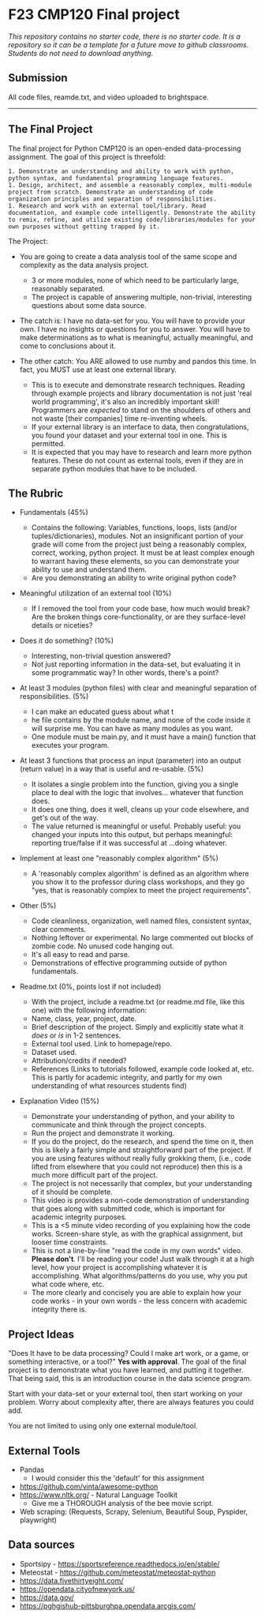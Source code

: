 # F23 CMP120 Final project

*This repository contains no starter code, there is no starter code. It is a repository so it can be a template for a future move to github classrooms. Students do not need to download anything.*

## Submission

All code files, reamde.txt, and video uploaded to brightspace. 

---

## The Final Project

The final project for Python CMP120 is an open-ended data-processing assignment. The goal of this project is threefold:

	1. Demonstrate an understanding and ability to work with python, python syntax, and fundamental programming language features.
	1. Design, architect, and assemble a reasonably complex, multi-module project from scratch. Demonstrate an understanding of code organization principles and separation of responsibilities.
	1. Research and work with an external tool/library. Read documentation, and example code intelligently. Demonstrate the ability to remix, refine, and utilize existing code/libraries/modules for your own purposes without getting trapped by it.

The Project:

- You are going to create a data analysis tool of the same scope and complexity as the data analysis project. 
  - 3 or more modules, none of which need to be particularly large, reasonably separated.
  - The project is capable of answering multiple, non-trivial, interesting questions about some data source.

- The catch is: I have no data-set for you. You will have to provide your own. I have no insights or questions for you to answer. You will have to make determinations as to what is meaningful, actually meaningful, and come to conclusions about it.
- The other catch: You ARE allowed to use numby and pandos this time. In fact, you MUST use at least one external library. 
  - This is to execute and demonstrate research techniques. Reading through example projects and library documentation is not just 'real world programming', it's also an incredibly important skill! Programmers are *expected* to stand on the shoulders of others and not waste [their companies] time re-inventing wheels. 
  - If your external library is an interface to data, then congratulations, you found your dataset and your external tool in one. This is permitted.
  - It is expected that you may have to research and learn more python features. These do not count as external tools, even if they are in separate python modules that have to be included.

## The Rubric

- Fundamentals (45%)
  - Contains the following: Variables, functions, loops, lists (and/or tuples/dictionaries), modules. Not an insignificant portion of your grade will come from the project just being a reasonably complex, correct, working, python project. It must be at least complex enough to warrant having these elements, so you can demonstrate your ability to use and understand them.
  - Are you demonstrating an ability to write original python code?
- Meaningful utilization of an external tool (10%)
  - If I removed the tool from your code base, how much would break? Are the broken things core-functionality, or are they surface-level details or niceties?
- Does it do something? (10%)
  - Interesting, non-trivial question answered?
  - Not just reporting information in the data-set, but evaluating it in some programmatic way? In other words, there's a point?

- At least 3 modules (python files) with clear and meaningful separation of responsibilities. (5%)
  -  I can make an educated guess about what t
  - he file contains by the module name, and none of the code inside it will surprise me. You can have as many modules as you want.
  - One module must be main.py, and it must have a main() function that executes your program.

- At least 3 functions that process an input (parameter) into an output (return value) in a way that is useful and re-usable. (5%)
  - It isolates a single problem into the function, giving you a single place to deal with the logic that involves... whatever that function does. 
  - It does one thing, does it well, cleans up your code elsewhere, and get's out of the way.
  - The value returned is meaningful or useful. Probably useful: you changed your inputs into this output, but perhaps meaningful: reporting true/false if it was successful at ...doing whatever.

- Implement at least one "reasonably complex algorithm" (5%)
  - A 'reasonably complex algorithm' is defined as an algorithm where you show it to the professor during class workshops, and they go "yes, that is reasonably complex to meet the project requirements".
- Other (5%)
  - Code cleanliness, organization, well named files, consistent syntax, clear comments.
  - Nothing leftover or experimental. No large commented out blocks of zombie code. No unused code hanging out.
  - It's all easy to read and parse.
  - Demonstrations of effective programming outside of python fundamentals.

- Readme.txt (0%, points lost if not included)
  - With the project, include a readme.txt (or readme.md file, like this one) with the following information:
  - Name, class, year, project, date.
  - Brief description of the project. Simply and explicitly state what it *does* or *is* in 1-2 sentences.
  - External tool used. Link to homepage/repo.
  - Dataset used.
  - Attribution/credits if needed?
  - References (Links to tutorials followed, example code looked at, etc. This is partly for academic integrity, and partly for my own understanding of what resources students find)

- Explanation Video (15%)
  - Demonstrate your understanding of python, and your ability to communicate and think through the project concepts.
  - Run the project and demonstrate it working.
  - If you do the project, do the research, and spend the time on it, then this is likely a fairly simple and straightforward part of the project. If you are using features without really fully grokking them, (i.e., code lifted from elsewhere that you could not reproduce) then this is a much more difficult part of the project.
  - The project is not necessarily that complex, but your understanding of it should be complete.
  - This video is provides a non-code demonstration of understanding that goes along with submitted code, which is important for academic integrity purposes.
  - This is a <5 minute video recording of you explaining how the code works. Screen-share style, as with the graphical assignment, but looser time constraints.
  - This is not a line-by-line "read the code in my own words" video. **Please don't**. I'll be reading your code! Just walk through it at a high level, how your project is accomplishing whatever it is accomplishing. What algorithms/patterns do you use, why you put what code where, etc.
  - The more clearly and concisely you are able to explain how your code works - in your own words - the less concern with academic integrity there is.


## Project Ideas

"Does It have to be data processing? Could I make art work, or a game, or something interactive, or a tool?" **Yes with approval**. The goal of the final project is to demonstrate what you have learned, and putting it together. That being said, this is an introduction course in the data science program.

Start with your data-set or your external tool, then start working on your problem. Worry about complexity after, there are always features you could add. 

You are not limited to using only one external module/tool.

## External Tools

- Pandas
  - I would consider this the 'default' for this assignment
- https://github.com/vinta/awesome-python
- https://www.nltk.org/ - Natural Language Toolkit
  - Give me a THOROUGH analysis of the bee movie script.
- Web scraping: (Requests, Scrapy, Selenium, Beautiful Soup, Pyspider, playwright)

## Data sources

- Sportsipy - https://sportsreference.readthedocs.io/en/stable/
- Meteostat - https://github.com/meteostat/meteostat-python
- https://data.fivethirtyeight.com/
- https://opendata.cityofnewyork.us/
- https://data.gov/
- https://pghgishub-pittsburghpa.opendata.arcgis.com/
